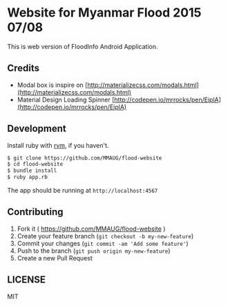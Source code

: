 Website for Myanmar Flood 2015 07/08
===================

This is web version of FloodInfo Android Application.

Credits
--------

- Modal box is inspire on [http://materializecss.com/modals.html](http://materializecss.com/modals.html)
- Material Design Loading Spinner [http://codepen.io/mrrocks/pen/EiplA](http://codepen.io/mrrocks/pen/EiplA)


Development
-----------

Install ruby with [rvm](http://rvm.io), if you haven't.

```bash
$ git clone https://github.com/MMAUG/flood-website
$ cd flood-website
$ bundle install
$ ruby app.rb
```

The app should be running at `http://localhost:4567`


Contributing
------------

1. Fork it ( https://github.com/MMAUG/flood-website )
2. Create your feature branch (`git checkout -b my-new-feature`)
3. Commit your changes (`git commit -am 'Add some feature'`)
4. Push to the branch (`git push origin my-new-feature`)
5. Create a new Pull Request


LICENSE
-------
MIT
